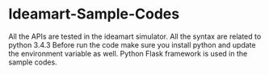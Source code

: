 # Ideamart-Sample-Codes

All the APIs are tested in the ideamart simulator.
All the syntax are related to python 3.4.3
Before run the code make sure you install python and update the environment variable as well.
Python Flask framework is used in the sample codes.